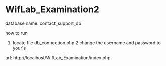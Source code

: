 # WifLab_Examination2

database name: contact_support_db

how to run
1. locate file db_connection.php
2 change the username and password to your's

url: http://localhost/WifLab_Examination/index.php
